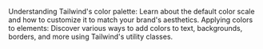 Understanding Tailwind's color palette: Learn about the default color scale and how to customize it to match your brand's aesthetics.
Applying colors to elements: Discover various ways to add colors to text, backgrounds, borders, and more using Tailwind's utility classes.